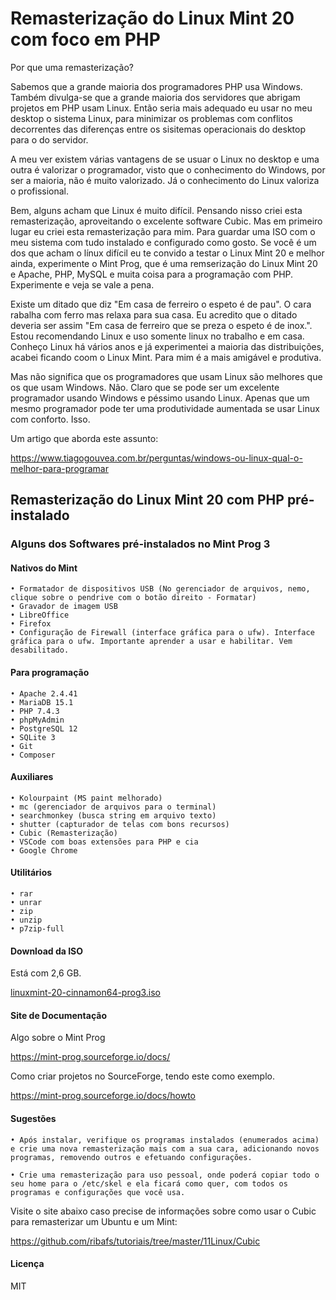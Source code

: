# Remasterização do Linux Mint 20 com foco em PHP

Por que uma remasterização?

Sabemos que a grande maioria dos programadores PHP usa Windows. Também divulga-se que a grande maioria dos servidores que abrigam projetos em PHP usam Linux. 
Então seria mais adequado eu usar no meu desktop o sistema Linux, para minimizar os problemas com conflitos decorrentes das diferenças entre os sisitemas operacionais do desktop para o do servidor.

A meu ver existem várias vantagens de se usuar o Linux no desktop e uma outra é valorizar o programador, visto que o conhecimento do Windows, por ser a maioria, não é muito valorizado. Já o conhecimento do Linux valoriza o profissional.

Bem, alguns acham que Linux é muito difícil. Pensando nisso criei esta remasterização, aproveitando o excelente software Cubic. Mas em primeiro lugar eu criei esta remasterização para mim. Para guardar uma ISO com o meu sistema com tudo instalado e configurado como gosto. Se você é um dos que acham o línux difícil eu te convido a testar o Linux Mint 20 e melhor ainda, experimente o Mint Prog, que é uma remserização do Linux Mint 20 e Apache, PHP, MySQL e muita coisa para a programação com 
PHP. Experimente e veja se vale a pena.

Existe um ditado que diz "Em casa de ferreiro o espeto é de pau". O cara rabalha com ferro mas relaxa para sua casa. Eu acredito que o ditado deveria ser assim "Em casa de ferreiro que se preza o espeto é de inox.". Estou recomendando Linux e uso somente linux no trabalho e em casa. Conheço Linux há vários anos e já experimentei a maioria das distribuições, acabei ficando coom o Linux Mint. Para mim é a mais amigável e produtiva.

Mas não significa que os programadores que usam Linux são melhores que os que usam Windows. Não. Claro que se pode ser um excelente programador usando Windows e péssimo usando Linux. Apenas que um mesmo programador pode ter uma produtividade aumentada se usar Linux com conforto. Isso.

Um artigo que aborda este assunto:

https://www.tiagogouvea.com.br/perguntas/windows-ou-linux-qual-o-melhor-para-programar

## Remasterização do Linux Mint 20 com PHP pré-instalado

### Alguns dos Softwares pré-instalados no Mint Prog 3

#### Nativos do Mint

    • Formatador de dispositivos USB (No gerenciador de arquivos, nemo, clique sobre o pendrive com o botão direito - Formatar) 
    • Gravador de imagem USB 
    • LibreOffice 
    • Firefox 
    • Configuração de Firewall (interface gráfica para o ufw). Interface gráfica para o ufw. Importante aprender a usar e habilitar. Vem desabilitado. 

#### Para programação

    • Apache 2.4.41 
    • MariaDB 15.1 
    • PHP 7.4.3
    • phpMyAdmin
    • PostgreSQL 12
    • SQLite 3
    • Git
    • Composer

#### Auxiliares

    • Kolourpaint (MS paint melhorado) 
    • mc (gerenciador de arquivos para o terminal) 
    • searchmonkey (busca string em arquivo texto) 
    • shutter (capturador de telas com bons recursos) 
    • Cubic (Remasterização) 
    • VSCode com boas extensões para PHP e cia
    • Google Chrome

#### Utilitários

    • rar 
    • unrar 
    • zip 
    • unzip 
    • p7zip-full 

#### Download da ISO

Está com 2,6 GB.

[linuxmint-20-cinnamon64-prog3.iso](https://sourceforge.net/projects/mint-prog/files/Release3/linuxmint-20-cinnamon64-prog3.iso/download)


#### Site de Documentação

Algo sobre o Mint Prog

https://mint-prog.sourceforge.io/docs/

Como criar projetos no SourceForge, tendo este como exemplo.

https://mint-prog.sourceforge.io/docs/howto

#### Sugestões

    • Após instalar, verifique os programas instalados (enumerados acima) e crie uma nova remasterização mais com a sua cara, adicionando novos programas, removendo outros e efetuando configurações.

    • Crie uma remasterização para uso pessoal, onde poderá copiar todo o seu home para o /etc/skel e ela ficará como quer, com todos os programas e configurações que você usa.

Visite o site abaixo caso precise de informações sobre como usar o Cubic para remasterizar um Ubuntu e um Mint:

https://github.com/ribafs/tutoriais/tree/master/11Linux/Cubic

#### Licença

MIT

